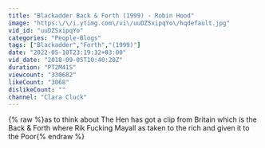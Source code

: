 ```yaml
---
title: "Blackadder Back & Forth (1999) - Robin Hood"
image: "https:\/\/i.ytimg.com\/vi\/uuDZSxipqYo\/hqdefault.jpg"
vid_id: "uuDZSxipqYo"
categories: "People-Blogs"
tags: ["Blackadder","Forth","(1999)"]
date: "2022-05-10T23:19:32+03:00"
vid_date: "2018-09-05T10:40:20Z"
duration: "PT2M41S"
viewcount: "330682"
likeCount: "3068"
dislikeCount: ""
channel: "Clara Cluck"
---
```

{% raw %}as to think about The Hen has got a clip from Britain which is the Back &amp; Forth where Rik Fucking Mayall as taken to the rich and given it to the Poor{% endraw %}
